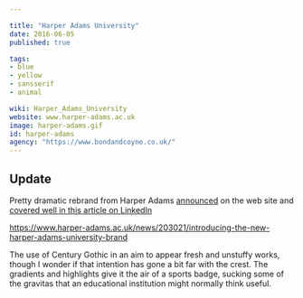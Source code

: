 ```yaml
---

title: "Harper Adams University"
date: 2016-06-05
published: true

tags:
- blue
- yellow
- sansserif
- animal

wiki: Harper_Adams_University
website: www.harper-adams.ac.uk
image: harper-adams.gif
id: harper-adams
agency: "https://www.bondandcoyne.co.uk/"
---
```


## Update

Pretty dramatic rebrand from Harper Adams [announced][announced] on the web site and [covered well in this article on LinkedIn][art]

https://www.harper-adams.ac.uk/news/203021/introducing-the-new-harper-adams-university-brand

The use of Century Gothic in an aim to appear fresh and unstuffy works, though I wonder if that intention has gone a bit far with the crest. The gradients and highlights give it the air of a sports badge, sucking some of the gravitas that an educational institution might normally think useful.

[announced]: https://www.harper-adams.ac.uk/news/203021/introducing-the-new-harper-adams-university-brand
[art]: https://www.linkedin.com/pulse/harper-adams-university-rebrand-too-far-rebecca-dawson/